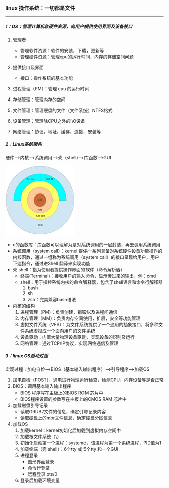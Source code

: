### linux 操作系统：一切都是文件

------

##### 1：OS：管理计算机软硬件资源，向用户提供使用界面及设备接口

1. 管理者
   - 管理软件资源：软件的安装，下载，更新等
   - 管理硬件资源：管理cpu的运行时间，内存的存储空间问题
2. 提供接口及界面
   - 接口：操作系统的基本功能

1. 进程管理（PM）：管理 cpu 的运行时间
2. 存储管理：管理内存的空间
3. 文件管理：管理硬盘的文件（文件系统）NTFS格式
4. 设备管理：管理除CPU之外的I\O设备
5. 网络管理：协议，地址，缓存，连接，安装等

##### 2：Linux系统架构

硬件—>内核—>系统调用—>壳（shell)—>库函数—>GUI

![](https://github.com/likang315/Linux/blob/master/Linux%20%E8%BF%90%E7%BB%B4/Linux/%E4%B8%8B%E8%BD%BD.png)

- c的函数库：库函数可以理解为是对系统调用的一层封装，再去调用系统调用
- 系统调用（system call）：kernel 提供一系列具备对系统硬件设备功能操作的内核函数，通过一组称为系统调用（system call）的接口呈现给用户，用户下达指令，通过进Shell 翻译来实现功能
- 壳 shell：指为使用者提供操作界面的软件（命令解析器）
  - 终端(Terminal)：接收用户的输入命令，显示传过来的输出，例：cmd
  - shell：用于操控系统内核的命令解释器，包含了shell语言和命令行解释器
    1. bash
    2. sh
    3. zsh：完美兼容bash语法
- 内核的结构
  1. 进程管理（PM）：负责创建，销毁以及进程间通信
  2. 内存管理（MM）：负责内存空间使用，扩展，安全等功能管理
  3. 虚拟文件系统（VFS）：为文件系统提供了一个通用的抽象接口，将多种文件系统虚拟成一个面向用户的文件系统
  4. 设备驱动：内置大量物理设备驱动，实现设备的识别及运行
  5. 网络管理：通过TCP\IP协议，实现网络通信及管理

##### 3：linux OS启动过程

宏观过程：加电自检-->BIOS（基本输入输出程序）-->引导程序-->加载OS

1. 加电自检（POST），通电进行物理运行检查，检测CPU，内存设备等是否正常
2. BIOS：调用基本输入输出程序
   - BIOS 程序写在主板上的BIOS ROM 芯片中
   - BIOS程序设置的参数写在主板上的CMOS RAM 芯片中
3. 加载磁盘引导记录
   - 读取GRUB2文件的信息，确定引导记录内容
   - 读取硬盘上的mbr文件信息，确定硬盘分区信息
4. 加载OS
   1. 加载kernel：kernel初始化后加载到虚拟内存空间中
   2. 加载根文件系统（\）
   3. 初始化启动第一个进程：systemd，该进程为第一个系统进程，PID值为1
   4. 加载终端（壳 shell）：6个tty 或 5个tty 和一个GUI
   5. 进程登录
      - 图形界面登录
      - 命令行登录
      - 远程登录 pts/0 
   6. 登录后加载环境变量